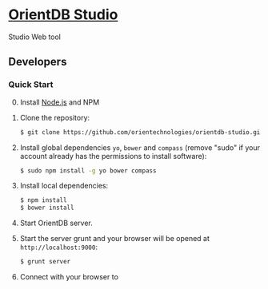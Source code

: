 # [OrientDB Studio](https://github.com/orientechnologies/orientdb-studio)

Studio Web tool



## Developers

### Quick Start

0. Install [Node.js](http://nodejs.org/) and NPM 

1. Clone the repository:

    ```bash
    $ git clone https://github.com/orientechnologies/orientdb-studio.git
    ```

2. Install global dependencies `yo`, `bower` and `compass` (remove "sudo" if your account already has the permissions to install software):

    ```bash
    $ sudo npm install -g yo bower compass
    ```

3. Install local dependencies:

    ```bash
    $ npm install
    $ bower install
    ```

4. Start OrientDB server.


5. Start the server grunt and your browser will be opened at `http://localhost:9000`:

    ```bash
	$ grunt server
    ```
    
6. Connect with your browser to
